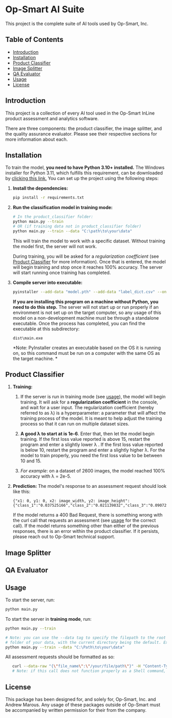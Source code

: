# Op-Smart AI Suite

This project is the complete suite of AI tools used by Op-Smart, Inc. 

## Table of Contents

- [Introduction](#introduction)
- [Installation](#installation)
- [Product Classifier](#product-classifier)
- [Image Splitter](#image-splitter)
- [QA Evaluator](#qa-evaluator)
- [Usage](#usage)
- [License](#license)

## Introduction

This project is a collection of every AI tool used in the Op-Smart InLine product assessment and analytics software.

There are three components: the product classifier, the image splitter, and the quality assurance evaluator. Please see their respective sections for more information about each.

## Installation

To train the model, <b>you need to have Python 3.10+ installed.</b> The Windows installer for Python 3.11, which fulfills this requirement, can be downloaded by [clicking this link.](https://www.python.org/ftp/python/3.11.9/python-3.11.9-amd64.exe) You can set up the project using the following steps:


1. **Install the dependencies:**

    ```bash
    pip install -r requirements.txt
    ```
2. **Run the classification model in training mode:**

   ```bash
   # In the product_classifier folder:
   python main.py --train
   # OR (if training data not in product_classifier folder)
   python main.py --train --data "C:\path\to\your\data"
   ```
   This will train the model to work with a specific dataset. Without training the model first, the server will not work.

   During training, you will be asked for a *regularization coefficient* (see [Product Classifier](#product-classifier) for more information).
   Once that is entered, the model will begin training and stop once it reaches 100% accuracy. The server will start running once training has completed.


3. **Compile server into executable:**
   ```bash
   pyinstaller --add-data "model.pth" --add-data "label_dict.csv" --onefile main.py
   ```
   **If you are installing this program on a machine without Python, you need to do this step.** The server will not start up or run properly if an environment is not 
   set up on the target computer, so any usage of this model on a non-development machine must be through a standalone executable. Once the process has completed, you can find the executable at this subdirectory: 
   ```text
   dist\main.exe
   ```

   *Note: PyInstaller creates an executable based on the OS it is running on, so this command must be run on a computer with the same OS as the target machine. *

## Product Classifier

1. **Training:**

   1. If the server is run in training mode (see [usage](#usage)), the model will begin training. It will ask for a **regularization coefficient** in the console, and wait for a user input.
   The regularization coefficient (hereby referred to as λ) is a hyperparameter: a parameter that will affect the training process of the model. 
   It is meant to help adjust the training process so that it can run on multiple dataset sizes.

   2. **A good λ to start at is 1e-6**. Enter that, then let the model begin training. If the first loss value reported is above 15, restart the program and enter a slightly lower λ . If the first loss value reported is below 10, restart the program and enter a slightly higher λ.
   For the model to train properly, you need the first loss value to be between 10 and 15. 
   
   3. *For example*: on a dataset of 2600 images, the model reached 100% accuracy with λ = 2e-5.
2. **Prediction:**
   The model's response to an assessment request should look like this:
   ```text
   {"x1: 0, y1: 0, x2: image_width, y2: image_height":
   {"class_1":"0.037525166","class_2":"0.021139832","class_3":"0.09072289",...
   ```
   If the model returns a 400 Bad Request, there is something wrong with the curl call that requests an assessment (see [usage](#usage) for the correct call).
   If the model returns something other than either of the previous responses, there is an error within the product classifier. If it persists, please reach out to Op-Smart technical support. 
   

## Image Splitter

## QA Evaluator

## Usage

To start the server, run:

```bash
python main.py
```

To start the server in **training mode**, run:
```bash
python main.py --train

# Note: you can use the --data tag to specify the filepath to the root
# folder of your data, with the current directory being the default. Example:
python main.py --train --data "C:\Path\to\your\data"
```

All assessment requests should be formatted as so:
```bash
   curl --data-raw "{\"file_name\":\"/your/file/path\"}" -H "Content-Type: application/json" -L -X POST http://localhost:5000/predict >/your/file/path.txt
   # Note: if this call does not function properly as a Shell command, enter it in cmd instead
```

## License

This package has been designed for, and solely for, Op-Smart, Inc. and Andrew Marous. Any usage of these packages outside of
Op-Smart must be accompanied by written permission for their from the company. 
